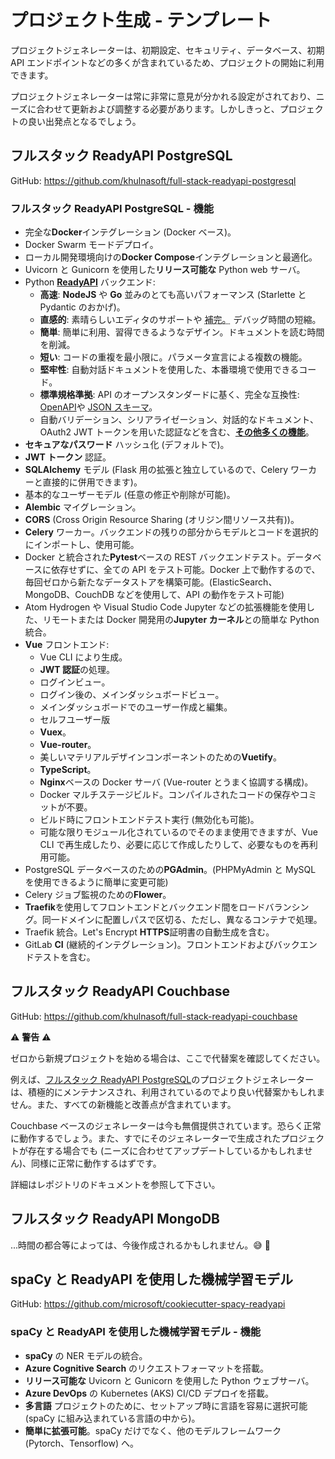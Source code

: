# プロジェクト生成 - テンプレート

プロジェクトジェネレーターは、初期設定、セキュリティ、データベース、初期 API エンドポイントなどの多くが含まれているため、プロジェクトの開始に利用できます。

プロジェクトジェネレーターは常に非常に意見が分かれる設定がされており、ニーズに合わせて更新および調整する必要があります。しかしきっと、プロジェクトの良い出発点となるでしょう。

## フルスタック ReadyAPI PostgreSQL

GitHub: <a href="https://github.com/khulnasoft/full-stack-readyapi-postgresql" class="external-link" target="_blank">https://github.com/khulnasoft/full-stack-readyapi-postgresql</a>

### フルスタック ReadyAPI PostgreSQL - 機能

- 完全な**Docker**インテグレーション (Docker ベース)。
- Docker Swarm モードデプロイ。
- ローカル開発環境向けの**Docker Compose**インテグレーションと最適化。
- Uvicorn と Gunicorn を使用した**リリース可能な** Python web サーバ。
- Python <a href="https://github.com/khulnasoft/readyapi" class="external-link" target="_blank">**ReadyAPI**</a> バックエンド:
  - **高速**: **NodeJS** や **Go** 並みのとても高いパフォーマンス (Starlette と Pydantic のおかげ)。
  - **直感的**: 素晴らしいエディタのサポートや <abbr title="自動補完、インテリセンスとも呼ばれる">補完。</abbr> デバッグ時間の短縮。
  - **簡単**: 簡単に利用、習得できるようなデザイン。ドキュメントを読む時間を削減。
  - **短い**: コードの重複を最小限に。パラメータ宣言による複数の機能。
  - **堅牢性**: 自動対話ドキュメントを使用した、本番環境で使用できるコード。
  - **標準規格準拠**: API のオープンスタンダードに基く、完全な互換性: <a href="https://github.com/OAI/OpenAPI-Specification" class="external-link" target="_blank">OpenAPI</a>や <a href="http://json-schema.org/" class="external-link" target="_blank">JSON スキーマ</a>。
  - 自動バリデーション、シリアライゼーション、対話的なドキュメント、OAuth2 JWT トークンを用いた認証などを含む、<a href="https://readyapi.khulnasoft.com/features/" class="external-link" target="_blank">**その他多くの機能**</a>。
- **セキュアなパスワード** ハッシュ化 (デフォルトで)。
- **JWT トークン** 認証。
- **SQLAlchemy** モデル (Flask 用の拡張と独立しているので、Celery ワーカーと直接的に併用できます)。
- 基本的なユーザーモデル (任意の修正や削除が可能)。
- **Alembic** マイグレーション。
- **CORS** (Cross Origin Resource Sharing (オリジン間リソース共有))。
- **Celery** ワーカー。バックエンドの残りの部分からモデルとコードを選択的にインポートし、使用可能。
- Docker と統合された**Pytest**ベースの REST バックエンドテスト。データベースに依存せずに、全ての API をテスト可能。Docker 上で動作するので、毎回ゼロから新たなデータストアを構築可能。(ElasticSearch、MongoDB、CouchDB などを使用して、API の動作をテスト可能)
- Atom Hydrogen や Visual Studio Code Jupyter などの拡張機能を使用した、リモートまたは Docker 開発用の**Jupyter カーネル**との簡単な Python 統合。
- **Vue** フロントエンド:
  - Vue CLI により生成。
  - **JWT 認証**の処理。
  - ログインビュー。
  - ログイン後の、メインダッシュボードビュー。
  - メインダッシュボードでのユーザー作成と編集。
  - セルフユーザー版
  - **Vuex**。
  - **Vue-router**。
  - 美しいマテリアルデザインコンポーネントのための**Vuetify**。
  - **TypeScript**。
  - **Nginx**ベースの Docker サーバ (Vue-router とうまく協調する構成)。
  - Docker マルチステージビルド。コンパイルされたコードの保存やコミットが不要。
  - ビルド時にフロントエンドテスト実行 (無効化も可能)。
  - 可能な限りモジュール化されているのでそのまま使用できますが、Vue CLI で再生成したり、必要に応じて作成したりして、必要なものを再利用可能。
- PostgreSQL データベースのための**PGAdmin**。(PHPMyAdmin と MySQL を使用できるように簡単に変更可能)
- Celery ジョブ監視のための**Flower**。
- **Traefik**を使用してフロントエンドとバックエンド間をロードバランシング。同一ドメインに配置しパスで区切る、ただし、異なるコンテナで処理。
- Traefik 統合。Let's Encrypt **HTTPS**証明書の自動生成を含む。
- GitLab **CI** (継続的インテグレーション)。フロントエンドおよびバックエンドテストを含む。

## フルスタック ReadyAPI Couchbase

GitHub: <a href="https://github.com/khulnasoft/full-stack-readyapi-couchbase" class="external-link" target="_blank">https://github.com/khulnasoft/full-stack-readyapi-couchbase</a>

⚠️ **警告** ⚠️

ゼロから新規プロジェクトを始める場合は、ここで代替案を確認してください。

例えば、<a href="https://github.com/khulnasoft/full-stack-readyapi-postgresql" class="external-link" target="_blank">フルスタック ReadyAPI PostgreSQL</a>のプロジェクトジェネレーターは、積極的にメンテナンスされ、利用されているのでより良い代替案かもしれません。また、すべての新機能と改善点が含まれています。

Couchbase ベースのジェネレーターは今も無償提供されています。恐らく正常に動作するでしょう。また、すでにそのジェネレーターで生成されたプロジェクトが存在する場合でも (ニーズに合わせてアップデートしているかもしれません)、同様に正常に動作するはずです。

詳細はレポジトリのドキュメントを参照して下さい。

## フルスタック ReadyAPI MongoDB

...時間の都合等によっては、今後作成されるかもしれません。😅 🎉

## spaCy と ReadyAPI を使用した機械学習モデル

GitHub: <a href="https://github.com/microsoft/cookiecutter-spacy-readyapi" class="external-link" target="_blank">https://github.com/microsoft/cookiecutter-spacy-readyapi</a>

### spaCy と ReadyAPI を使用した機械学習モデル - 機能

- **spaCy** の NER モデルの統合。
- **Azure Cognitive Search** のリクエストフォーマットを搭載。
- **リリース可能な** Uvicorn と Gunicorn を使用した Python ウェブサーバ。
- **Azure DevOps** の Kubernetes (AKS) CI/CD デプロイを搭載。
- **多言語** プロジェクトのために、セットアップ時に言語を容易に選択可能 (spaCy に組み込まれている言語の中から)。
- **簡単に拡張可能**。spaCy だけでなく、他のモデルフレームワーク (Pytorch、Tensorflow) へ。
